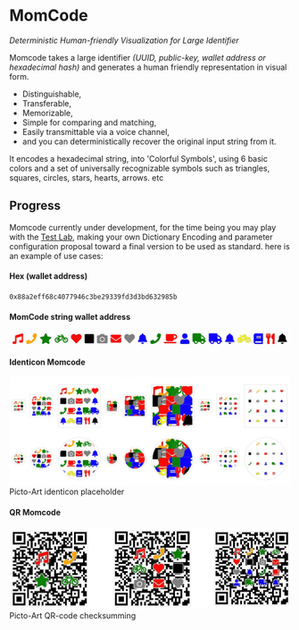 # MomCode
_Deterministic Human-friendly Visualization for Large Identifier_

Momcode takes a large identifier _(UUID, public-key, wallet address or hexadecimal hash)_ and generates a human friendly representation in visual form.  
* Distinguishable,
* Transferable,
* Memorizable,
* Simple for comparing and matching,
* Easily transmittable via a voice channel,
* and you can deterministically recover the original input string from it.

It encodes a hexadecimal string, into 'Colorful Symbols', using 6 basic colors and a set of universally recognizable symbols such as triangles, squares, circles, stars, hearts, arrows. etc

## Progress
Momcode currently under development, for the time being you may play with the [Test Lab](/lab/), making your own Dictionary Encoding and parameter configuration proposal toward a final version to be used as standard. here is an example of use cases:

#### Hex (wallet address)
`0x88a2eff68c4077946c3be29339fd3d3bd632985b`

#### MomCode string wallet address

![Momcode example](assets/img/example-momcode-string101.jpg "Momcode example")

#### Identicon Momcode
![Identicon-Momcode](assets/img/example-momcode-identicon101.jpg "Identicon-Momcode example")
Picto-Art identicon placeholder

#### QR Momcode
![QR Code with Momcode](assets/img/example-momcode-qrcode100.jpg "QR Code with Momcode example")
Picto-Art QR-code checksumming
